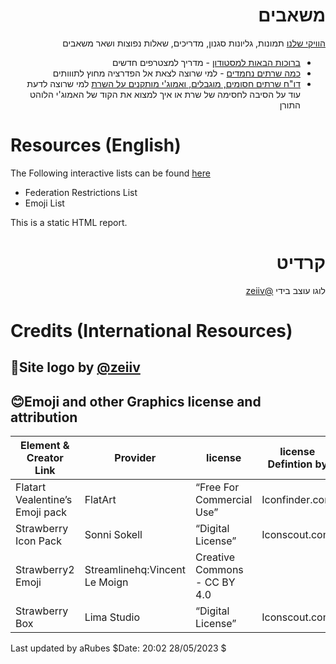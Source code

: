
<div dir="rtl">

# משאבים

[הוויקי שלנו](../wiki)
תמונות, גליונות סגנון, מדריכים, שאלות נפוצות ושאר משאבים

- [ברוכות הבאות למסטודון](/wiki/Welcome-to-Tooot.im) - מדריך למצטרפים חדשים
- [כמה שרתים נחמדים](/wiki/instances) - למי שרוצה לצאת אל הפדרציה מחוץ לתווותים
- [דו"ח שרתים חסומים, מוגבלים, ואמוג'י מותקנים על השרת](https://toootim.github.io/Resources/Tooot.im%20report.html) למי שרוצה לדעת עוד על הסיבה לחסימה של שרת או איך למצוא את הקוד של האמוג'י הלוהט התורן
</div>

<div dir ="ltr">

# Resources (English)

The Following interactive lists can be found [here](https://toootim.github.io/Resources/Tooot.im%20report.html)

- Federation Restrictions List
- Emoji List

This is a static HTML report.
</div>

<div dir="rtl">

# קרדיט

לוגו עוצב בידי [@zeiiv](https://tooot.im/@zeiiv)

</div>

<div = "ltr">

# Credits (International Resources)

## 🍧Site logo by [@zeiiv](https://tooot.im/@zeiiv)

## 😊Emoji and other Graphics license and attribution

| Element & Creator Link | Provider | license | license Defintion by | license date | license link |
| --- | --- | --- | --- | --- | --- |
| Flatart Vealentine’s Emoji pack | FlatArt | “Free For Commercial Use” | Iconfinder.com | 24/11/2022 | <https://support.iconfinder.com/en/articles/18233-license-overview> |
| Strawberry Icon Pack | Sonni Sokell | “Digital License” | Iconscout.com | 24/11/2022 | <https://iconscout.com/licenses#iconscout> |
| Strawberry2 Emoji | Streamlinehq:Vincent Le Moign | Creative Commons - CC BY 4.0 |  | 24/11/2022 | <https://creativecommons.org/licenses/by/4.0/> |
| Strawberry Box | Lima Studio | “Digital License” | Iconscout.com | 24/11/2022 | <https://iconscout.com/licenses#iconscout> |

</div>

Last updated by aRubes $Date: 20:02 28/05/2023 $

